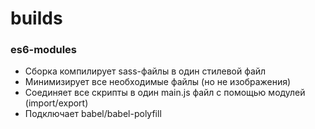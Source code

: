 # builds
### es6-modules
 * Сборка компилирует sass-файлы в один стилевой файл
 * Минимизирует все необходимые файлы (но не изображения)
 * Соединяет все скрипты в один main.js файл с помощью модулей (import/export)
 * Подключает babel/babel-polyfill
